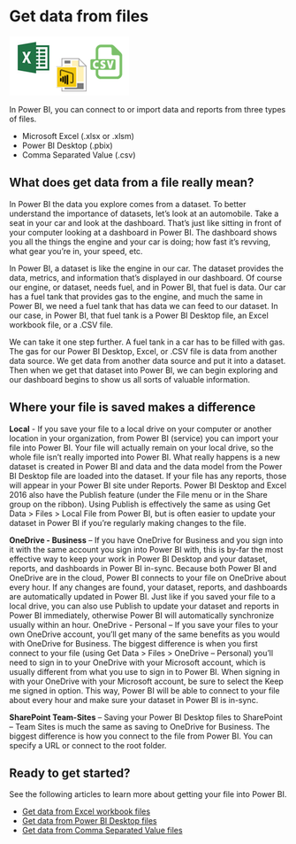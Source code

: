 <properties
   pageTitle="Get data from files"
   description="Learn how to get data from Excel, Power BI Desktop, and CSV files into Power BI"
   services="powerbi"
   documentationCenter=""
   authors="Minewiskan"
   manager="mblythe"
   editor=""
   tags=""/>

<tags
   ms.service="powerbi"
   ms.devlang="NA"
   ms.topic="article"
   ms.tgt_pltfrm="NA"
   ms.workload="powerbi"
   ms.date="03/30/2016"
   ms.author="owend"/>

# Get data from files
![](media/powerbi-service-get-data-from-files/file_icons.png)

In Power BI, you can connect to or import data and reports from three types of files.
-	Microsoft Excel (.xlsx or .xlsm)
-	Power BI Desktop (.pbix)
-	Comma Separated Value (.csv)

## What does get data from a file really mean?

In Power BI the data you explore comes from a dataset. To better understand the importance of datasets, let’s look at an automobile. Take a seat in your car and look at the dashboard. That’s just like sitting in front of your computer looking at a dashboard in Power BI. The dashboard shows you all the things the engine and your car is doing; how fast it’s revving, what gear you’re in, your speed, etc.

In Power BI, a dataset is like the engine in our car. The dataset provides the data, metrics, and information that’s displayed in our dashboard. Of course our engine, or dataset, needs fuel, and in Power BI, that fuel is data. Our car has a fuel tank that provides gas to the engine, and much the same in Power BI, we need a fuel tank that has data we can feed to our dataset. In our case, in Power BI, that fuel tank is a Power BI Desktop file, an Excel workbook file, or a .CSV file.

We can take it one step further. A fuel tank in a car has to be filled with gas. The gas for our Power BI Desktop, Excel, or .CSV file is data from another data source.  We get data from another data source and put it into a dataset. Then when we get that dataset into Power BI, we can begin exploring and our dashboard begins to show us all sorts of valuable information.

## Where your file is saved makes a difference

**Local** - If you save your file to a local drive on your computer or another location in your organization, from Power BI (service) you can import your file into Power BI. Your file will actually remain on your local drive, so the whole file isn’t really imported into Power BI. What really happens is a new dataset is created in Power BI and data and the data model from the Power BI Desktop file are loaded into the dataset. If your file has any reports, those will appear in your Power BI site under Reports. Power BI Desktop and Excel 2016 also have the Publish feature (under the File menu or in the Share group on the ribbon). Using Publish is effectively the same as using Get Data > Files > Local File from Power BI, but is often easier to update your dataset in Power BI if you’re regularly making changes to the file.

**OneDrive - Business** – If you have OneDrive for Business and you sign into it with the same account you sign into Power BI with, this is by-far the most effective way to keep your work in Power BI Desktop and your dataset, reports, and dashboards in Power BI in-sync. Because both Power BI and OneDrive are in the cloud, Power BI connects to your file on OneDrive about every hour. If any changes are found, your dataset, reports, and dashboards are automatically updated in Power BI. Just like if you saved your file to a local drive, you can also use Publish to update your dataset and reports in Power BI immediately, otherwise Power BI will automatically synchronize usually within an hour.
OneDrive - Personal – If you save your files to your own OneDrive account, you’ll get many of the same benefits as you would with OneDrive for Business. The biggest difference is when you first connect to your file (using Get Data > Files > OneDrive – Personal) you’ll need to sign in to your OneDrive with your Microsoft account, which is usually different from what you use to sign in to Power BI. When signing in with your OneDrive with your Microsoft account, be sure to select the Keep me signed in option. This way, Power BI will be able to connect to your file about every hour and make sure your dataset in Power BI is in-sync.

**SharePoint Team-Sites** – Saving your Power BI Desktop files to SharePoint – Team Sites is much the same as saving to OneDrive for Business. The biggest difference is how you connect to the file from Power BI. You can specify a URL or connect to the root folder.

## Ready to get started?
See the following articles to learn more about getting your file into Power BI.
- [Get data from Excel workbook files](articles/powerbi-service-excel-workbook-files.md)
- [Get data from Power BI Desktop files](articles/powerbi-service-powerbi-desktop-files.md)
- [Get data from Comma Separated Value files](articles/powerbi-service-comma-seperated-value-files.md)
